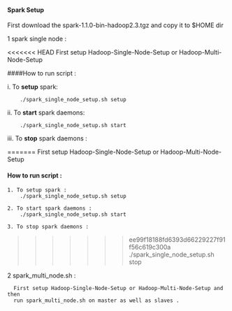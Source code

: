 #### Spark Setup
First download the 
spark-1.1.0-bin-hadoop2.3.tgz and copy it to $HOME dir

1 spark single node : 

<<<<<<< HEAD
		First setup Hadoop-Single-Node-Setup or Hadoop-Multi-Node-Setup 

####How to run script :
			
i. To **setup** spark:		

		./spark_single_node_setup.sh setup


ii. To **start** spark daemons:
         
		./spark_single_node_setup.sh start

iii. To **stop** spark daemons :

=======
First setup Hadoop-Single-Node-Setup or Hadoop-Multi-Node-Setup 
	
#### How to run script :
			
	1. To setup spark :
		./spark_single_node_setup.sh setup

	2. To start spark daemons :
		./spark_single_node_setup.sh start

	3. To stop spark daemons :
>>>>>>> ee99f18188fd6393d66229227f91f56c619c300a
		./spark_single_node_setup.sh stop

2 spark_multi_node.sh : 

      First setup Hadoop-Single-Node-Setup or Hadoop-Multi-Node-Setup and then
      run spark_multi_node.sh on master as well as slaves .
      
